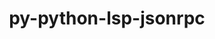 ---
title: "py-python-lsp-jsonrpc"
layout: cache
categories: [package, develop-2025-02-23]
meta: {"compilers": ["gcc@=10.5.0", "gcc@=13.3.0"], "num_specs": 2, "num_specs_by_stack": {"developer-tools-aarch64-linux-gnu": 1, "developer-tools-x86_64_v3-linux-gnu": 1, "root": 2}, "oss": ["centos7", "rhel8"], "platforms": ["linux"], "stacks": ["developer-tools-aarch64-linux-gnu", "developer-tools-x86_64_v3-linux-gnu", "root"], "targets": ["aarch64", "x86_64_v3"], "versions": ["1.1.2"]}
spec_details: [{"compiler": "gcc@=13.3.0", "hash": "nkz3z35eph5a3toxvfjr5rvxfryzcx77", "os": "rhel8", "platform": "linux", "size": "-", "stacks": ["developer-tools-aarch64-linux-gnu", "root"], "tarball": "https://binaries.spack.io/develop-2025-02-23/build_cache/linux-rhel8-aarch64/gcc-13.3.0/py-python-lsp-jsonrpc-1.1.2/linux-rhel8-aarch64-gcc-13.3.0-py-python-lsp-jsonrpc-1.1.2-nkz3z35eph5a3toxvfjr5rvxfryzcx77.spack", "target": "aarch64", "variants": ["build_system=python_pip"], "versions": ["1.1.2"]}, {"compiler": "gcc@=10.5.0", "hash": "seboxoyizzkizaatgurbfzbxvibhsecr", "os": "centos7", "platform": "linux", "size": "-", "stacks": ["developer-tools-x86_64_v3-linux-gnu", "root"], "tarball": "https://binaries.spack.io/develop-2025-02-23/build_cache/linux-centos7-x86_64_v3/gcc-10.5.0/py-python-lsp-jsonrpc-1.1.2/linux-centos7-x86_64_v3-gcc-10.5.0-py-python-lsp-jsonrpc-1.1.2-seboxoyizzkizaatgurbfzbxvibhsecr.spack", "target": "x86_64_v3", "variants": ["build_system=python_pip"], "versions": ["1.1.2"]}]
---
